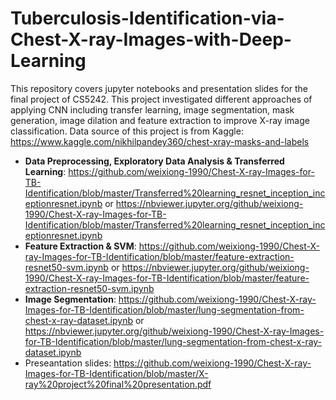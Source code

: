 # Tuberculosis-Identification-via-Chest-X-ray-Images-with-Deep-Learning
This repository covers jupyter notebooks and presentation slides for the final project of CS5242. This project investigated different approaches of applying CNN including transfer learning, image segmentation, mask generation, image dilation and feature extraction to improve X-ray image classification.
Data source of this project is from Kaggle: https://www.kaggle.com/nikhilpandey360/chest-xray-masks-and-labels

* **Data Preprocessing, Exploratory Data Analysis & Transferred Learning**: 
https://github.com/weixiong-1990/Chest-X-ray-Images-for-TB-Identification/blob/master/Transferred%20learning_resnet_inception_inceptionresnet.ipynb
or 
https://nbviewer.jupyter.org/github/weixiong-1990/Chest-X-ray-Images-for-TB-Identification/blob/master/Transferred%20learning_resnet_inception_inceptionresnet.ipynb
* **Feature Extraction & SVM**:
https://github.com/weixiong-1990/Chest-X-ray-Images-for-TB-Identification/blob/master/feature-extraction-resnet50-svm.ipynb
or
https://nbviewer.jupyter.org/github/weixiong-1990/Chest-X-ray-Images-for-TB-Identification/blob/master/feature-extraction-resnet50-svm.ipynb
* **Image Segmentation**:
https://github.com/weixiong-1990/Chest-X-ray-Images-for-TB-Identification/blob/master/lung-segmentation-from-chest-x-ray-dataset.ipynb
or
https://nbviewer.jupyter.org/github/weixiong-1990/Chest-X-ray-Images-for-TB-Identification/blob/master/lung-segmentation-from-chest-x-ray-dataset.ipynb
* Preseantation slides: 
https://github.com/weixiong-1990/Chest-X-ray-Images-for-TB-Identification/blob/master/X-ray%20project%20final%20presentation.pdf
